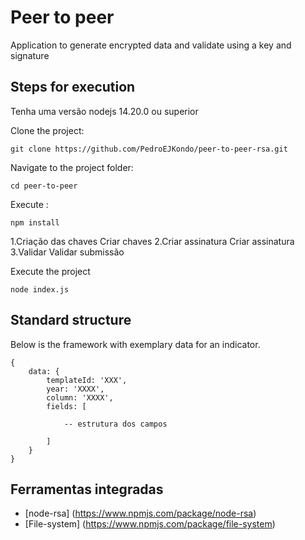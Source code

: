 # Peer to peer 
Application to generate encrypted data and validate using a key and signature

## Steps for execution

Tenha uma versão nodejs 14.20.0 ou superior

Clone the project:

```
git clone https://github.com/PedroEJKondo/peer-to-peer-rsa.git
```

Navigate to the project folder:

```
cd peer-to-peer 
```

Execute :

```
npm install
```

1.Criação das chaves
    Criar chaves
2.Criar assinatura
    Criar assinatura
3.Validar
    Validar submissão

Execute the project

```
node index.js
```
 
## Standard structure

Below is the framework with exemplary data for an indicator.

```
{
    data: {
        templateId: 'XXX',
        year: 'XXXX',
        column: 'XXXX',
        fields: [

            -- estrutura dos campos
        
        ]
    }
}
```

## Ferramentas integradas

- [node-rsa] (https://www.npmjs.com/package/node-rsa)
- [File-system] (https://www.npmjs.com/package/file-system)
